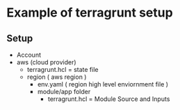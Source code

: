 # Example of terragrunt setup

## Setup

* Account
* aws (cloud provider)
  * terragrunt.hcl = state file
  * region ( aws region )
    * env.yaml ( region high level enviornment file )
    * module/app folder
      * terragrunt.hcl = Module Source and Inputs
